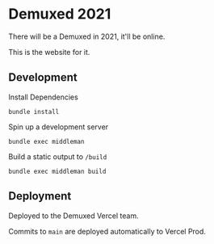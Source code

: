 # Demuxed 2021

There will be a Demuxed in 2021, it'll be online.

This is the website for it.

## Development

Install Dependencies
```
bundle install
```

Spin up a development server
```
bundle exec middleman
```

Build a static output to `/build`
```
bundle exec middleman build
```

## Deployment

Deployed to the Demuxed Vercel team.

Commits to `main` are deployed automatically to Vercel Prod.

